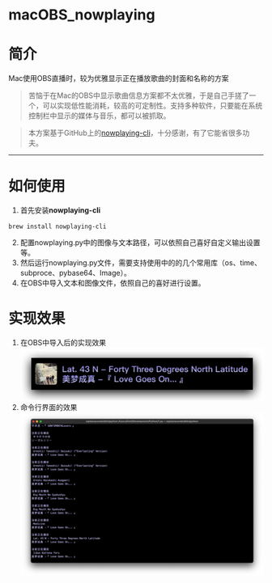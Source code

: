 # macOBS_nowplaying

# 简介

Mac使用OBS直播时，较为优雅显示正在播放歌曲的封面和名称的方案

> 苦恼于在Mac的OBS中显示歌曲信息方案都不太优雅，于是自己手搓了一个，可以实现低性能消耗，较高的可定制性。支持多种软件，只要能在系统控制栏中显示的媒体与音乐，都可以被抓取。

> 本方案基于GitHub上的[nowplaying-cli](https://github.com/kirtan-shah/nowplaying-cli)，十分感谢，有了它能省很多功夫。

---

# 如何使用

1. 首先安装**nowplaying-cli**

```shell
brew install nowplaying-cli
```

2. 配置nowplaying.py中的图像与文本路径，可以依照自己喜好自定义输出设置等。
3. 然后运行nowplaying.py文件，需要支持使用中的的几个常用库（os、time、subproce、pybase64、Image）。
4. 在OBS中导入文本和图像文件，依照自己的喜好进行设置。

# 实现效果

1. 在OBS中导入后的实现效果
   ![OBS效果](screenshots/OBS_display_effect.png)
2. 命令行界面的效果
   ![命令行界面](screenshots/Terminal_display_effect.png)
